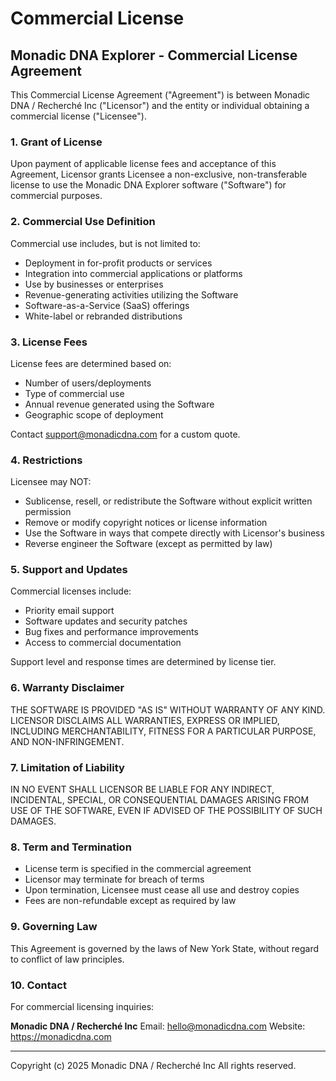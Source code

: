 # Commercial License

## Monadic DNA Explorer - Commercial License Agreement

This Commercial License Agreement ("Agreement") is between Monadic DNA / Recherché Inc ("Licensor") and the entity or individual obtaining a commercial license ("Licensee").

### 1. Grant of License

Upon payment of applicable license fees and acceptance of this Agreement, Licensor grants Licensee a non-exclusive, non-transferable license to use the Monadic DNA Explorer software ("Software") for commercial purposes.

### 2. Commercial Use Definition

Commercial use includes, but is not limited to:
- Deployment in for-profit products or services
- Integration into commercial applications or platforms
- Use by businesses or enterprises
- Revenue-generating activities utilizing the Software
- Software-as-a-Service (SaaS) offerings
- White-label or rebranded distributions

### 3. License Fees

License fees are determined based on:
- Number of users/deployments
- Type of commercial use
- Annual revenue generated using the Software
- Geographic scope of deployment

Contact support@monadicdna.com for a custom quote.

### 4. Restrictions

Licensee may NOT:
- Sublicense, resell, or redistribute the Software without explicit written permission
- Remove or modify copyright notices or license information
- Use the Software in ways that compete directly with Licensor's business
- Reverse engineer the Software (except as permitted by law)

### 5. Support and Updates

Commercial licenses include:
- Priority email support
- Software updates and security patches
- Bug fixes and performance improvements
- Access to commercial documentation

Support level and response times are determined by license tier.

### 6. Warranty Disclaimer

THE SOFTWARE IS PROVIDED "AS IS" WITHOUT WARRANTY OF ANY KIND. LICENSOR DISCLAIMS ALL WARRANTIES, EXPRESS OR IMPLIED, INCLUDING MERCHANTABILITY, FITNESS FOR A PARTICULAR PURPOSE, AND NON-INFRINGEMENT.

### 7. Limitation of Liability

IN NO EVENT SHALL LICENSOR BE LIABLE FOR ANY INDIRECT, INCIDENTAL, SPECIAL, OR CONSEQUENTIAL DAMAGES ARISING FROM USE OF THE SOFTWARE, EVEN IF ADVISED OF THE POSSIBILITY OF SUCH DAMAGES.

### 8. Term and Termination

- License term is specified in the commercial agreement
- Licensor may terminate for breach of terms
- Upon termination, Licensee must cease all use and destroy copies
- Fees are non-refundable except as required by law

### 9. Governing Law

This Agreement is governed by the laws of New York State, without regard to conflict of law principles.

### 10. Contact

For commercial licensing inquiries:

**Monadic DNA / Recherché Inc**
Email: hello@monadicdna.com
Website: https://monadicdna.com

---

Copyright (c) 2025 Monadic DNA / Recherché Inc
All rights reserved.
